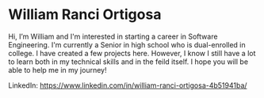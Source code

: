 # William Ranci Ortigosa

Hi, I’m William and I'm interested in starting a career in Software Engineering. I'm currently a Senior in high school who is dual-enrolled in college. I have created a few projects here. However, I know I still have a lot to learn both in my technical skills and in the feild itself. I hope you will be able to help me in my journey!

LinkedIn: https://www.linkedin.com/in/william-ranci-ortigosa-4b51941ba/ 

<!---
William-Ranci-Ortigosa/William-Ranci-Ortigosa is a ✨ special ✨ repository because its `README.md` (this file) appears on your GitHub profile.
You can click the Preview link to take a look at your changes.
--->
